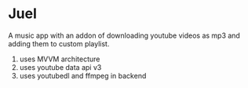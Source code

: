 # Juel
A music app with an addon of downloading youtube videos as mp3 and adding them to custom playlist.
1. uses MVVM architecture
2. uses youtube data api v3
3. uses youtubedl and ffmpeg in backend

